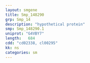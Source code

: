 ```yaml
---
layout: smgene
title: Smp_148290
grp: Smp_14
description: "hypothetical protein"
smp: Smp_148290.1
uniprot: "G4VBY7"
length:   684
cdd: "cd02338, cl00295"
kk: ns
categories: sm
---
```


